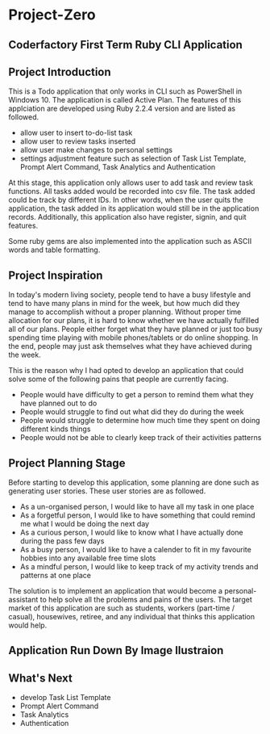 # Project-Zero
## Coderfactory First Term Ruby CLI Application 

## Project Introduction
This is a Todo application that only works in CLI such as PowerShell in Windows 10. The application is called Active Plan. The 
features of this applciation are developed using Ruby 2.2.4 version and are listed as followed.
- allow user to insert to-do-list task
- allow user to review tasks inserted
- allow user make changes to personal settings
- settings adjustment feature such as selection of Task List Template, Prompt Alert Command, Task Analytics and Authentication 
 
At this stage, this application only allows user to add task and review task functions. All tasks added would be recorded into csv file. The task added could be track by different IDs. In other words, when the user quits the application, the task added in its application would still be in the application records. Additionally, this application also have register, signin, and quit features. 

Some ruby gems are also implemented into the application such as ASCII words and table formatting.

## Project Inspiration
In today's modern living society, people tend to have a busy lifestyle and tend to have many plans in mind for the week, but how 
much did they manage to accomplish without a proper planning. Without proper time allocation for our plans, it is hard to know 
whether we have actually fulfilled all of our plans. People either forget what they have planned or just too busy spending time 
playing with mobile phones/tablets or do online shopping. In the end, people may just ask themselves what they have achieved during 
the week. 

This is the reason why I had opted to develop an application that could solve some of the following pains that people are 
currently facing.
 - People would have difficulty to get a person to remind them what they have planned out to do
 - People would struggle to find out what did they do during the week
 - People would struggle to determine how much time they spent on doing different kinds things
 - People would not be able to clearly keep track of their activities patterns 

## Project Planning Stage
Before starting to develop this application, some planning are done such as generating user stories. These user stories are as 
followed.
 - As a un-organised person, I would like to have all my task in one place
 - As a forgetful person, I would like to have something that could remind me what I would be doing the next day
 - As a curious person, I would like to know what I have actually done during the pass few days
 - As a busy person, I would like to have a calender to fit in my favourite hobbies into any available free time slots
 - As a mindful person, I would like to keep track of my activity trends and patterns at one place

The solution is to implement an application that would become a personal-assistant to help solve all the problems and pains of the users. The target market of this application are such as students, workers (part-time / casual), housewives, retiree, and any individual that thinks this application would help.

## Application Run Down By Image Ilustraion


## What's Next
- develop Task List Template
- Prompt Alert Command
- Task Analytics 
- Authentication

